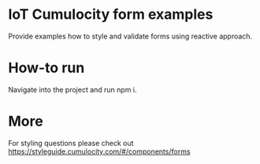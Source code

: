 # IoT Cumulocity form examples
Provide examples how to style and validate forms using reactive approach.

# How-to run
Navigate into the project and run npm i.

# More
For styling questions please check out https://styleguide.cumulocity.com/#/components/forms